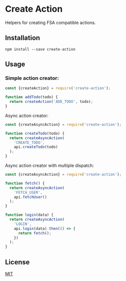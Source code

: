 # Create Action

Helpers for creating FSA compatible actions.

## Installation

```
npm install --save create-action
```

## Usage

### Simple action creator:

```js
const {createAction} = require('create-action');

function addTodo(todo) {
  return createAction('ADD_TODO', todo);
}
```

Async action creator:

```js
const {createAsyncAction} = require('create-action');

function createTodo(todo) {
  return createAsyncAction(
    'CREATE_TODO',
    api.createTodo(todo)
  );
}
```

Async action creator with multiple dispatch:

```js
const {createAsyncAction} = require('create-action');

function fetch() {
  return createAsyncAction(
    'FETCH_USER',
    api.fetchUser()
  );
}

function login(data) {
  return createAsyncAction(
    'LOGIN',
    api.login(data).then(() => {
      return fetch();
    })
  );
}
```

## License
[MIT](LICENSE)
